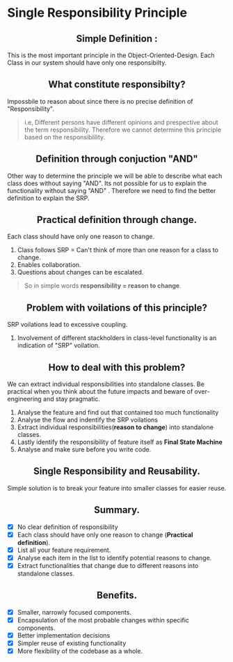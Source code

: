 # Single Responsibility Principle

<h2 align="center">Simple Definition :</h2>

This is the most important principle in the Object-Oriented-Design. Each Class in our system should have only one responsibilty.

<h2 align="center">What constitute responsibilty?</h2>

Impossbile to reason about since there is no precise definition of "Responsibility".
>i.e, Different persons have different opinions and prespective about the term responsibility.
Therefore we cannot determine this principle based on the responsiblility.

<h2 align="center">Definition through conjuction "AND"</h2>

   Other way to determine the principle we will be able to describe what each class does without saying "AND". Its not possible for us to explain the functionality without saying "AND" . Therefore we need to find the better definition to explain the SRP.

<h2 align="center">Practical definition through change.</h2>

Each class should have only one reason to change.

1. Class follows SRP = Can't think of more than one reason for a class to change.
2. Enables collaboration.
3. Questions about changes can be escalated.

>So in simple words **responsibility = reason to change**.

<h2 align="center">Problem with voilations of this principle?</h2>

SRP voilations lead to excessive coupling.

   1. Involvement of different stackholders in class-level functionality is an indication of "SRP" voilation.

<h2 align="center">How to deal with this problem?</h2>

We can extract individual responsibilities into standalone classes. Be practical when you think about the future impacts and beware of over-engineering and stay pragmatic.

1. Analyse the feature and find out that contained too much functionality
2. Analyse the flow and indentify the SRP voilations
3. Extract individual responsibilities(**reason to change**) into standalone classes.
4. Lastly identify the responsibility of feature itself as **Final State Machine**
5. Analyse and make sure before you write code.

<h2 align="center">Single Responsibility and Reusability.</h2>

   Simple solution is to break your feature into smaller classes for easier reuse.

<h2 align="center">Summary.</h2>

- [x] No clear definition of responsibility
- [x] Each class should have only one reason to change (**Practical definition**).
- [x] List all your feature requirement.
- [x] Analyse each item in the list to identify potential reasons to change.
- [x] Extract functionalities that change due to different reasons into standalone classes.

<h2 align="center">Benefits.</h2>

- [x] Smaller, narrowly focused components.
- [x] Encapsulation of the most probable changes within specific components.
- [x] Better implementation decisions
- [x] Simpler reuse of existing functionality
- [x] More flexibility of the codebase as a whole.
